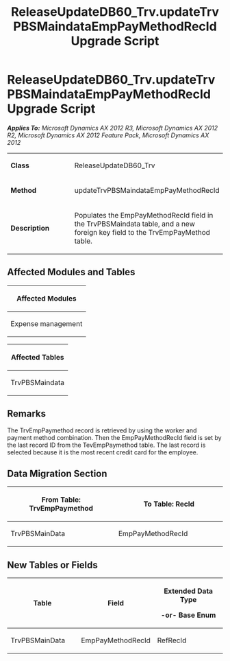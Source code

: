 ﻿---
title: ReleaseUpdateDB60_Trv.updateTrvPBSMaindataEmpPayMethodRecId Upgrade Script
TOCTitle: ReleaseUpdateDB60_Trv.updateTrvPBSMaindataEmpPayMethodRecId Upgrade Script
ms:assetid: 477f1125-eeaf-a618-856d-49045759c8a6
ms:mtpsurl: https://msdn.microsoft.com/en-us/library/JJ718977(v=AX.60)
ms:contentKeyID: 49708009
ms.date: 05/18/2015
mtps_version: v=AX.60
---

# ReleaseUpdateDB60\_Trv.updateTrvPBSMaindataEmpPayMethodRecId Upgrade Script 


_**Applies To:** Microsoft Dynamics AX 2012 R3, Microsoft Dynamics AX 2012 R2, Microsoft Dynamics AX 2012 Feature Pack, Microsoft Dynamics AX 2012_

<table>
<colgroup>
<col style="width: 50%" />
<col style="width: 50%" />
</colgroup>
<tbody>
<tr class="odd">
<td><p><strong>Class</strong></p></td>
<td><p>ReleaseUpdateDB60_Trv</p></td>
</tr>
<tr class="even">
<td><p><strong>Method</strong></p></td>
<td><p>updateTrvPBSMaindataEmpPayMethodRecId</p></td>
</tr>
<tr class="odd">
<td><p><strong>Description</strong></p></td>
<td><p>Populates the EmpPayMethodRecId field in the TrvPBSMaindata table, and a new foreign key field to the TrvEmpPayMethod table.</p></td>
</tr>
</tbody>
</table>


## Affected Modules and Tables

<table>
<colgroup>
<col style="width: 100%" />
</colgroup>
<thead>
<tr class="header">
<th><p>Affected Modules</p></th>
</tr>
</thead>
<tbody>
<tr class="odd">
<td><p>Expense management</p></td>
</tr>
</tbody>
</table>


<table>
<colgroup>
<col style="width: 100%" />
</colgroup>
<thead>
<tr class="header">
<th><p>Affected Tables</p></th>
</tr>
</thead>
<tbody>
<tr class="odd">
<td><p>TrvPBSMaindata</p></td>
</tr>
</tbody>
</table>


## Remarks

The TrvEmpPaymethod record is retrieved by using the worker and payment method combination. Then the EmpPayMethodRecId field is set by the last record ID from the TevEmpPaymethod table. The last record is selected because it is the most recent credit card for the employee.

## Data Migration Section

<table>
<colgroup>
<col style="width: 50%" />
<col style="width: 50%" />
</colgroup>
<thead>
<tr class="header">
<th><p>From Table: TrvEmpPaymethod</p></th>
<th><p>To Table: RecId</p></th>
</tr>
</thead>
<tbody>
<tr class="odd">
<td><p>TrvPBSMainData</p></td>
<td><p>EmpPayMethodRecId</p></td>
</tr>
</tbody>
</table>


## New Tables or Fields

<table>
<colgroup>
<col style="width: 33%" />
<col style="width: 33%" />
<col style="width: 33%" />
</colgroup>
<thead>
<tr class="header">
<th><p>Table</p></th>
<th><p>Field</p></th>
<th><p>Extended Data Type</p>
<p>-or- Base Enum</p></th>
</tr>
</thead>
<tbody>
<tr class="odd">
<td><p>TrvPBSMainData</p></td>
<td><p>EmpPayMethodRecId</p></td>
<td><p>RefRecId</p></td>
</tr>
</tbody>
</table>

  


